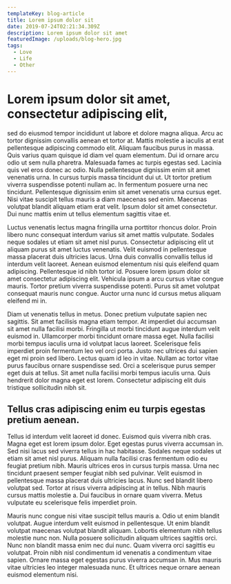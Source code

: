 ```yaml
---
templateKey: blog-article
title: Lorem ipsum dolor sit
date: 2019-07-24T02:21:34.309Z
description: Lorem ipsum dolor sit amet
featuredImage: /uploads/blog-hero.jpg
tags:
  - Love
  - Life
  - Other
---
```

# Lorem ipsum dolor sit amet, consectetur adipiscing elit, 

sed do eiusmod tempor incididunt ut labore et dolore magna aliqua. Arcu ac tortor dignissim convallis aenean et tortor at. Mattis molestie a iaculis at erat pellentesque adipiscing commodo elit. Aliquam faucibus purus in massa. Quis varius quam quisque id diam vel quam elementum. Dui id ornare arcu odio ut sem nulla pharetra. Malesuada fames ac turpis egestas sed. Lacinia quis vel eros donec ac odio. Nulla pellentesque dignissim enim sit amet venenatis urna. In cursus turpis massa tincidunt dui ut. Ut tortor pretium viverra suspendisse potenti nullam ac. In fermentum posuere urna nec tincidunt. Pellentesque dignissim enim sit amet venenatis urna cursus eget. Nisi vitae suscipit tellus mauris a diam maecenas sed enim. Maecenas volutpat blandit aliquam etiam erat velit. Ipsum dolor sit amet consectetur. Dui nunc mattis enim ut tellus elementum sagittis vitae et.

Luctus venenatis lectus magna fringilla urna porttitor rhoncus dolor. Proin libero nunc consequat interdum varius sit amet mattis vulputate. Sodales neque sodales ut etiam sit amet nisl purus. Consectetur adipiscing elit ut aliquam purus sit amet luctus venenatis. Velit euismod in pellentesque massa placerat duis ultricies lacus. Urna duis convallis convallis tellus id interdum velit laoreet. Aenean euismod elementum nisi quis eleifend quam adipiscing. Pellentesque id nibh tortor id. Posuere lorem ipsum dolor sit amet consectetur adipiscing elit. Vehicula ipsum a arcu cursus vitae congue mauris. Tortor pretium viverra suspendisse potenti. Purus sit amet volutpat consequat mauris nunc congue. Auctor urna nunc id cursus metus aliquam eleifend mi in.

Diam ut venenatis tellus in metus. Donec pretium vulputate sapien nec sagittis. Sit amet facilisis magna etiam tempor. At imperdiet dui accumsan sit amet nulla facilisi morbi. Fringilla ut morbi tincidunt augue interdum velit euismod in. Ullamcorper morbi tincidunt ornare massa eget. Nulla facilisi morbi tempus iaculis urna id volutpat lacus laoreet. Scelerisque felis imperdiet proin fermentum leo vel orci porta. Justo nec ultrices dui sapien eget mi proin sed libero. Lectus quam id leo in vitae. Nullam ac tortor vitae purus faucibus ornare suspendisse sed. Orci a scelerisque purus semper eget duis at tellus. Sit amet nulla facilisi morbi tempus iaculis urna. Quis hendrerit dolor magna eget est lorem. Consectetur adipiscing elit duis tristique sollicitudin nibh sit.

## Tellus cras adipiscing enim eu turpis egestas pretium aenean. 

Tellus id interdum velit laoreet id donec. Euismod quis viverra nibh cras. Magna eget est lorem ipsum dolor. Eget egestas purus viverra accumsan in. Sed nisi lacus sed viverra tellus in hac habitasse. Sodales neque sodales ut etiam sit amet nisl purus. Aliquam nulla facilisi cras fermentum odio eu feugiat pretium nibh. Mauris ultrices eros in cursus turpis massa. Urna nec tincidunt praesent semper feugiat nibh sed pulvinar. Velit euismod in pellentesque massa placerat duis ultricies lacus. Nunc sed blandit libero volutpat sed. Tortor at risus viverra adipiscing at in tellus. Nibh mauris cursus mattis molestie a. Dui faucibus in ornare quam viverra. Metus vulputate eu scelerisque felis imperdiet proin.

Mauris nunc congue nisi vitae suscipit tellus mauris a. Odio ut enim blandit volutpat. Augue interdum velit euismod in pellentesque. Ut enim blandit volutpat maecenas volutpat blandit aliquam. Lobortis elementum nibh tellus molestie nunc non. Nulla posuere sollicitudin aliquam ultrices sagittis orci. Nunc non blandit massa enim nec dui nunc. Quam viverra orci sagittis eu volutpat. Proin nibh nisl condimentum id venenatis a condimentum vitae sapien. Ornare massa eget egestas purus viverra accumsan in. Mus mauris vitae ultricies leo integer malesuada nunc. Et ultrices neque ornare aenean euismod elementum nisi.